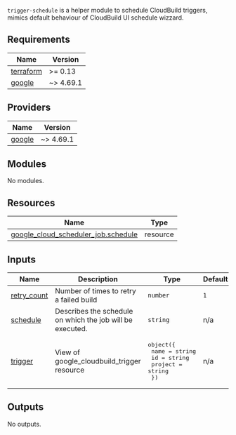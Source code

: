 `trigger-schedule` is a helper module to schedule CloudBuild triggers, mimics default behaviour of CloudBuild UI schedule wizzard.

<!-- BEGINNING OF PRE-COMMIT-TERRAFORM DOCS HOOK -->
## Requirements

| Name | Version |
|------|---------|
| <a name="requirement_terraform"></a> [terraform](#requirement\_terraform) | >= 0.13 |
| <a name="requirement_google"></a> [google](#requirement\_google) | ~> 4.69.1 |

## Providers

| Name | Version |
|------|---------|
| <a name="provider_google"></a> [google](#provider\_google) | ~> 4.69.1 |

## Modules

No modules.

## Resources

| Name | Type |
|------|------|
| [google_cloud_scheduler_job.schedule](https://registry.terraform.io/providers/hashicorp/google/latest/docs/resources/cloud_scheduler_job) | resource |

## Inputs

| Name | Description | Type | Default | Required |
|------|-------------|------|---------|:--------:|
| <a name="input_retry_count"></a> [retry\_count](#input\_retry\_count) | Number of times to retry a failed build | `number` | `1` | no |
| <a name="input_schedule"></a> [schedule](#input\_schedule) | Describes the schedule on which the job will be executed. | `string` | n/a | yes |
| <a name="input_trigger"></a> [trigger](#input\_trigger) | View of google\_cloudbuild\_trigger resource | <pre>object({<br>    name    = string<br>    id      = string<br>    project = string<br>  })</pre> | n/a | yes |

## Outputs

No outputs.
<!-- END OF PRE-COMMIT-TERRAFORM DOCS HOOK -->
